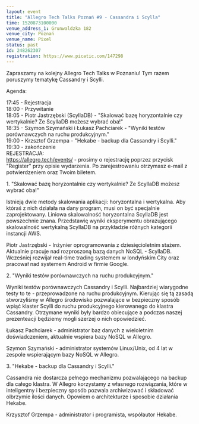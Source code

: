```yaml
---
layout: event
title: "Allegro Tech Talks Poznań #9 - Cassandra i Scylla"
time: 1520873100000
venue_address_1: Grunwaldzka 182
venue_city: Poznań
venue_name: Pixel 
status: past
id: 248262307
registration: https://www.picatic.com/147298
---
```


<p>Zapraszamy na kolejny Allegro Tech Talks w Poznaniu! Tym razem poruszymy tematykę Cassandry i Scylli.</p>
<p>Agenda:</p>
<p>17:45 - Rejestracja
  <br/>18:00 - Przywitanie
  <br/>18:05 - Piotr Jastrzębski (ScyllaDB) - "Skalować bazę horyzontalnie czy wertykalnie? Ze ScyllaDB możesz wybrać oba!"
  <br/>18:35 - Szymon Szymański i Łukasz Pachciarek - "Wyniki testów porównawczych na ruchu produkcyjnym."
  <br/>19:00 - Krzsztof Grzempa - "Hekabe - backup dla Cassandry i Scylli."
  <br/>19:30 - zakończenie
  <br/>REJESTRACJA:
  <br/>
  <a href="https://allegro.tech/events/" class="linkified">https://allegro.tech/events/</a> - prosimy o rejestrację poprzez przycisk "Register" przy opisie wydarzenia. Po zarejestrowaniu otrzymasz e-mail z potwierdzeniem oraz Twoim biletem.</p>
<p>1. "Skalować bazę horyzontalnie czy wertykalnie? Ze ScyllaDB możesz wybrać oba!"</p>
<p>Istnieją dwie metody skalowania aplikacji: horyzontalna i wertykalna. Aby któraś z nich działała na dany program, musi on być specjalnie zaprojektowany. Liniowa skalowalność horyzontalna ScyllaDB jest powszechnie znana. Przedstawię wyniki eksperymentu
  obrazującego skalowalność wertykalną ScyllaDB na przykładzie różnych kategorii instancji AWS.</p>
<p>Piotr Jastrzębski - Inżynier oprogramowania z dziesięcioletnim stażem. Aktualnie pracuje nad rozproszoną bazą danych NoSQL - ScyllaDB. Wcześniej rozwijał real-time trading systemem w londyńskim City oraz pracował nad systemem Android w firmie Google.</p>
<p>2. "Wyniki testów porównawczych na ruchu produkcyjnym."</p>
<p>Wyniki testów porównawczych Cassandry i Scylli. Najbardziej wiarygodne testy to te - przeprowadzone na ruchu produkcyjnym. Kierując się tą zasadą stworzyliśmy w Allegro środowisko pozwalające w bezpieczny sposób wpiąć klaster Scylli do ruchu produkcyjnego
  kierowanego do klastra Cassandry. Otrzymane wyniki były bardzo obiecujące a podczas naszej prezenteacji będziemy mogli szerzej o nich opowiedzieć.</p>
<p>Łukasz Pachciarek - administrator baz danych z wieloletnim doświadczeniem, aktualnie wspiera bazy NoSQL w Allegro.</p>
<p>Szymon Szymański - administrator systemów Linux/Unix, od 4 lat w zespole wspierającym bazy NoSQL w Allegro.</p>
<p>3. "Hekabe - backup dla Cassandry i Scylli."</p>
<p>Cassandra nie dostarcza pełnego mechanizmu pozwalającego na backup dla całego klastra. W Allegro korzystamy z własnego rozwiązania, które w inteligentny i bezpieczny sposób pozwala archiwizować i składować olbrzymie ilości danych. Opowiem o architekturze
  i sposobie działania Hekabe.</p>
<p>Krzysztof Grzempa - administrator i programista, współautor Hekabe.</p>

